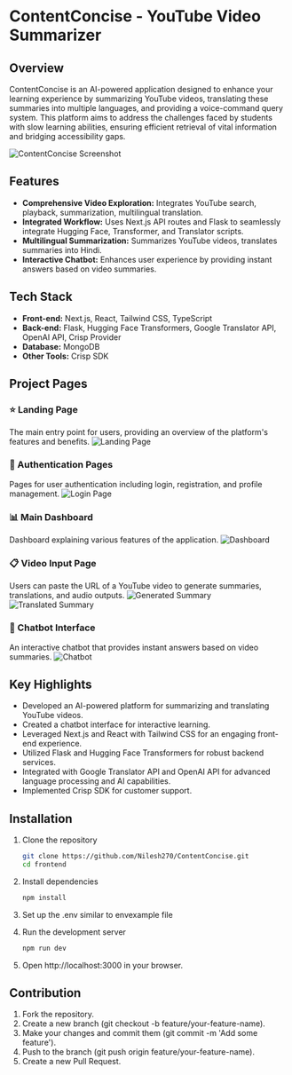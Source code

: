 # ContentConcise - YouTube Video Summarizer


## Overview

ContentConcise is an AI-powered application designed to enhance your learning experience by summarizing YouTube videos, translating these summaries into multiple languages, and providing a voice-command query system. This platform aims to address the challenges faced by students with slow learning abilities, ensuring efficient retrieval of vital information and bridging accessibility gaps.

![ContentConcise Screenshot](readme/Landingpage.png)

## Features

- **Comprehensive Video Exploration:** Integrates YouTube search, playback, summarization, multilingual translation.
- **Integrated Workflow:** Uses Next.js API routes and Flask to seamlessly integrate Hugging Face, Transformer, and Translator scripts.
- **Multilingual Summarization:** Summarizes YouTube videos, translates summaries into Hindi.
- **Interactive Chatbot:** Enhances user experience by providing instant answers based on video summaries.

## Tech Stack

- **Front-end:** Next.js, React, Tailwind CSS, TypeScript
- **Back-end:** Flask, Hugging Face Transformers, Google Translator API, OpenAI API, Crisp Provider
- **Database:** MongoDB
- **Other Tools:** Crisp SDK

## Project Pages

### ⭐ Landing Page
The main entry point for users, providing an overview of the platform's features and benefits.
![Landing Page](readme/Landingpage.png)

### 🔑 Authentication Pages
Pages for user authentication including login, registration, and profile management.
![Login Page](readme/Loginpage.png)


### 📊 Main Dashboard
Dashboard explaining various features of the application.
![Dashboard](readme/Homepage.png)

### 📋 Video Input Page
Users can paste the URL of a YouTube video to generate summaries, translations, and audio outputs.
![Generated Summary](readme/Summarypage.png)
![Translated Summary](readme/translated-summary.png)


### 💬 Chatbot Interface
An interactive chatbot that provides instant answers based on video summaries.
![Chatbot](readme/Chatbot.png)


## Key Highlights

- Developed an AI-powered platform for summarizing and translating YouTube videos.
- Created a chatbot interface for interactive learning.
- Leveraged Next.js and React with Tailwind CSS for an engaging front-end experience.
- Utilized Flask and Hugging Face Transformers for robust backend services.
- Integrated with Google Translator API and OpenAI API for advanced language processing and AI capabilities.
- Implemented Crisp SDK for customer support.


## Installation

1. Clone the repository
   ```bash
   git clone https://github.com/Nilesh270/ContentConcise.git
   cd frontend
   ```

2. Install dependencies
   ```bash
   npm install
   ```

3. Set up the .env similar to envexample file


4. Run the development server
   ```bash
   npm run dev
   ```

5. Open http://localhost:3000 in your browser.


## Contribution

1. Fork the repository.
2. Create a new branch (git checkout -b feature/your-feature-name).
3. Make your changes and commit them (git commit -m 'Add some feature').
4. Push to the branch (git push origin feature/your-feature-name).
5. Create a new Pull Request.
